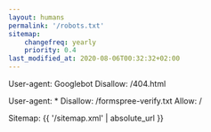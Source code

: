 ```yaml
---
layout: humans
permalink: '/robots.txt'
sitemap:
    changefreq: yearly
    priority: 0.4
last_modified_at: 2020-08-06T00:32:32+02:00
---
```

User-agent: Googlebot
Disallow: /404.html

User-agent: *
Disallow: /formspree-verify.txt
Allow: /

Sitemap: {{ '/sitemap.xml' | absolute_url }}
